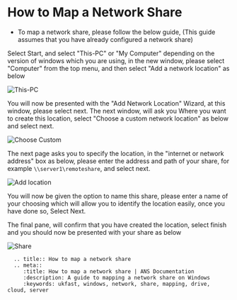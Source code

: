 # How to Map a Network Share

* To map a network share, please follow the below guide, (This guide assumes that you have already configured a network share)

Select Start, and select "This-PC" or "My Computer" depending on the version of windows which you are using, in the new window, please select "Computer" from the top menu, and then select "Add a network location" as below

![This-PC](files/networkshare/thispccomputer.PNG)

You will now be presented with the "Add Network Location" Wizard, at this window, please select next.
The next window, will ask you Where you want to create this location, select "Choose a custom network location" as below and select next.

![Choose Custom](files/networkshare/choosecustom.PNG)

The next page asks you to specify the location, in the "internet or network address" box as below, please enter the address and path of your share, for example `\\server1\remoteshare`, and select next.

![Add location](files/networkshare/specifylocation.PNG)

You will now be given the option to name this share, please enter a name of your choosing which will allow you to identify the location easily, once you have done so, Select Next.

The final pane, will confirm that you have created the location, select finish and you should now be presented with your share as below

![Share](files/networkshare/shareadded.PNG)

```eval_rst
  .. title:: How to map a network share
  .. meta::
     :title: How to map a network share | ANS Documentation
     :description: A guide to mapping a network share on Windows
     :keywords: ukfast, windows, network, share, mapping, drive, cloud, server
```